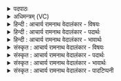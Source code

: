 <details><summary>पदपाठः</summary>

त꣢त्। अ꣣द्य꣢। अ꣣। द्य꣢। चि꣣त्। ते। उक्थि꣡नः꣢। अ꣡नु꣢꣯। स्तु꣡वन्ति। पूर्व꣡था꣢। वृ꣡ष꣢꣯पत्नीः। वृ꣡ष꣢꣯। प꣣त्नीः। अपः꣢। ज꣢य। दिवे꣡दि꣢वे। दि꣣वे꣢। दि꣣वे। ८८२।
</details>

<details><summary>अधिमन्त्रम् (VC)</summary>

- इन्द्रः
- गोषूक्त्यश्वसूक्तिनौ काण्वायनौ
- उष्णिक्
- ऋषभः
</details>

<details><summary>हिन्दी : आचार्य रामनाथ वेदालंकार - विषयः</summary>

अगले मन्त्र में फिर उन्हीं परमेश्वर,आचार्य और राजा को सम्बोधन है।
</details>

<details><summary>हिन्दी : आचार्य रामनाथ वेदालंकार - पदार्थः</summary>

पदार्थान्वयभाषाः -  हे इन्द्र अर्थात् परमात्मन् आचार्य वा राजन् ! (पूर्वथा) पूर्वकाल के समान (अद्य) आज भी (उक्थिनः) स्तोताजन, शास्त्रों का अध्ययन करनेवाले शिष्यजन वा प्रशंसक प्रजाजन (ते) आपके (तत्) उस आनन्द-ज्ञान-बल-धन-प्रदान आदि के कर्म की (अनु स्तुवन्ति) अनुक्रम से स्तुति करते हैं। आप (दिवे दिवे) प्रतिदिन (वृषपत्नीः) वृष अर्थात् धर्म जिनका रक्षक है, ऐसे (अपः) कर्मों को (जय) वश में कीजिए व हमें प्राप्त कराइये, जैसे सूर्यरूप इन्द्र (वृषपत्नीः) बादल जिनका पति है, ऐसे (अपः) जलों को वश करता तथा बरसाता है ॥३॥ इस मन्त्र में श्लिष्ट व्यङ्ग्योपमालङ्कार है ॥३॥
</details>

<details><summary>हिन्दी : आचार्य रामनाथ वेदालंकार - भावार्थः</summary>

भावार्थभाषाः -  जैसे परमेश्वर सबके हृदय में धर्म की प्ररेणा करता है,वैसे ही गुरुजनों को शिष्यों में और राजा को प्रजाजनों में धर्म की प्रेरणा सदा करनी चाहिए ॥३॥
</details>

<details><summary>संस्कृत : आचार्य रामनाथ वेदालंकार - विषयः</summary>

अथ पुनरपि त एव सम्बोध्यन्ते।
</details>

<details><summary>संस्कृत : आचार्य रामनाथ वेदालंकार - पदार्थः</summary>

पदार्थान्वयभाषाः -  हे इन्द्र परमात्मन्, आचार्य राजन् वा ! (पूर्वथा) पूर्वस्मिन् काले इव (अद्य) अस्मिन् कालेऽपि (उक्थिनः) स्तोतारो जनाः, शास्त्राध्येतारः शिष्याः, प्रशंसकाः प्रजाजना वा (ते) तव (तत्) आनन्दज्ञानबलधनप्रदानादिकं कर्म (अनु स्तुवन्ति) अनुक्रमेण कीर्तयन्ति। त्वम् (दिवेदिवे) प्रतिदिनम् (वृषपत्नीः) वृषो धर्मः पतिः रक्षको यासां ताः (अपः) कर्माणि (जय) वशे कुरु, अस्मान् प्रापय, यथा सूर्यरूपः इन्द्रः (वृषपत्नीः) वृषो मेघः पतिर्यासां ताः (अपः) उदकानि जयति वशीकरोति, वशीकृत्य च वर्षति ॥३॥ अत्र श्लिष्टा व्यङ्ग्योपमा ॥३॥
</details>

<details><summary>संस्कृत : आचार्य रामनाथ वेदालंकार - भावार्थः</summary>

भावार्थभाषाः -  यथा परमेश्वरः सर्वेषां हृदि धर्मप्रेरणां करोति तथैव गुरुभिः शिष्येषु नृपेण च प्रजाजनेषु धर्मप्रेरणा सदैव कार्या ॥३॥
</details>

<details><summary>संस्कृत : आचार्य रामनाथ वेदालंकार - पादटिप्पनी</summary>

टिप्पणी:   १. ऋ० ८।१५।६,अथ० २०।६१।३।
</details>